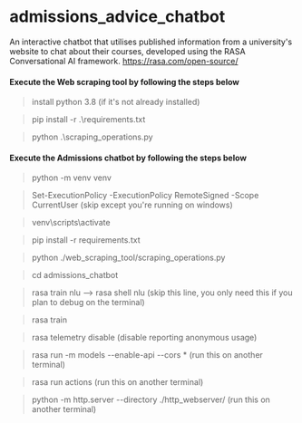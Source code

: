 # admissions_advice_chatbot
An interactive chatbot that utilises published information from a university's website to chat about their courses, developed using the RASA Conversational AI framework. https://rasa.com/open-source/

#### Execute the Web scraping tool by following the steps below

> install python 3.8 (if it's not already installed)

> pip install -r .\requirements.txt

> python .\scraping_operations.py

#### Execute the Admissions chatbot by following the steps below

> python -m venv venv

> Set-ExecutionPolicy -ExecutionPolicy RemoteSigned -Scope CurrentUser (skip except you're running on windows)

> venv\scripts\activate

> pip install -r requirements.txt

> python ./web_scraping_tool/scraping_operations.py

> cd admissions_chatbot

> rasa train nlu --> rasa shell nlu (skip this line, you only need this if you plan to debug on the terminal)

> rasa train

> rasa telemetry disable (disable reporting anonymous usage)

> rasa run -m models --enable-api --cors * (run this on another terminal)

> rasa run actions (run this on another terminal)

> python -m http.server --directory ./http_webserver/ (run this on another terminal)